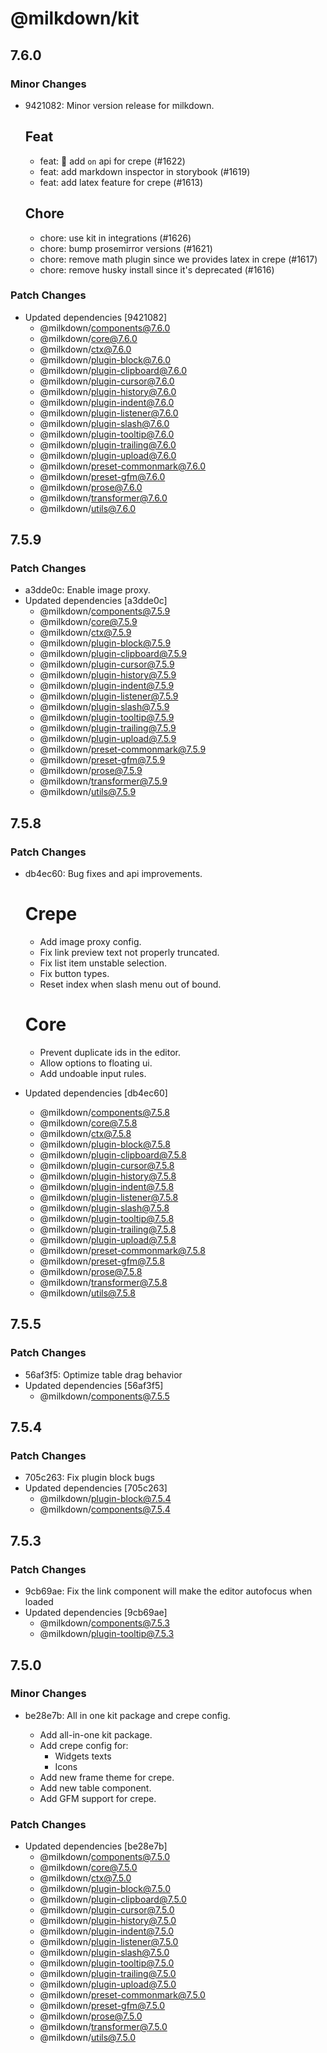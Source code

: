 # @milkdown/kit

## 7.6.0

### Minor Changes

- 9421082: Minor version release for milkdown.

  ## Feat

  - feat: 🎸 add `on` api for crepe (#1622)
  - feat: add markdown inspector in storybook (#1619)
  - feat: add latex feature for crepe (#1613)

  ## Chore

  - chore: use kit in integrations (#1626)
  - chore: bump prosemirror versions (#1621)
  - chore: remove math plugin since we provides latex in crepe (#1617)
  - chore: remove husky install since it's deprecated (#1616)

### Patch Changes

- Updated dependencies [9421082]
  - @milkdown/components@7.6.0
  - @milkdown/core@7.6.0
  - @milkdown/ctx@7.6.0
  - @milkdown/plugin-block@7.6.0
  - @milkdown/plugin-clipboard@7.6.0
  - @milkdown/plugin-cursor@7.6.0
  - @milkdown/plugin-history@7.6.0
  - @milkdown/plugin-indent@7.6.0
  - @milkdown/plugin-listener@7.6.0
  - @milkdown/plugin-slash@7.6.0
  - @milkdown/plugin-tooltip@7.6.0
  - @milkdown/plugin-trailing@7.6.0
  - @milkdown/plugin-upload@7.6.0
  - @milkdown/preset-commonmark@7.6.0
  - @milkdown/preset-gfm@7.6.0
  - @milkdown/prose@7.6.0
  - @milkdown/transformer@7.6.0
  - @milkdown/utils@7.6.0

## 7.5.9

### Patch Changes

- a3dde0c: Enable image proxy.
- Updated dependencies [a3dde0c]
  - @milkdown/components@7.5.9
  - @milkdown/core@7.5.9
  - @milkdown/ctx@7.5.9
  - @milkdown/plugin-block@7.5.9
  - @milkdown/plugin-clipboard@7.5.9
  - @milkdown/plugin-cursor@7.5.9
  - @milkdown/plugin-history@7.5.9
  - @milkdown/plugin-indent@7.5.9
  - @milkdown/plugin-listener@7.5.9
  - @milkdown/plugin-slash@7.5.9
  - @milkdown/plugin-tooltip@7.5.9
  - @milkdown/plugin-trailing@7.5.9
  - @milkdown/plugin-upload@7.5.9
  - @milkdown/preset-commonmark@7.5.9
  - @milkdown/preset-gfm@7.5.9
  - @milkdown/prose@7.5.9
  - @milkdown/transformer@7.5.9
  - @milkdown/utils@7.5.9

## 7.5.8

### Patch Changes

- db4ec60: Bug fixes and api improvements.

  # Crepe

  - Add image proxy config.
  - Fix link preview text not properly truncated.
  - Fix list item unstable selection.
  - Fix button types.
  - Reset index when slash menu out of bound.

  # Core

  - Prevent duplicate ids in the editor.
  - Allow options to floating ui.
  - Add undoable input rules.

- Updated dependencies [db4ec60]
  - @milkdown/components@7.5.8
  - @milkdown/core@7.5.8
  - @milkdown/ctx@7.5.8
  - @milkdown/plugin-block@7.5.8
  - @milkdown/plugin-clipboard@7.5.8
  - @milkdown/plugin-cursor@7.5.8
  - @milkdown/plugin-history@7.5.8
  - @milkdown/plugin-indent@7.5.8
  - @milkdown/plugin-listener@7.5.8
  - @milkdown/plugin-slash@7.5.8
  - @milkdown/plugin-tooltip@7.5.8
  - @milkdown/plugin-trailing@7.5.8
  - @milkdown/plugin-upload@7.5.8
  - @milkdown/preset-commonmark@7.5.8
  - @milkdown/preset-gfm@7.5.8
  - @milkdown/prose@7.5.8
  - @milkdown/transformer@7.5.8
  - @milkdown/utils@7.5.8

## 7.5.5

### Patch Changes

- 56af3f5: Optimize table drag behavior
- Updated dependencies [56af3f5]
  - @milkdown/components@7.5.5

## 7.5.4

### Patch Changes

- 705c263: Fix plugin block bugs
- Updated dependencies [705c263]
  - @milkdown/plugin-block@7.5.4
  - @milkdown/components@7.5.4

## 7.5.3

### Patch Changes

- 9cb69ae: Fix the link component will make the editor autofocus when loaded
- Updated dependencies [9cb69ae]
  - @milkdown/components@7.5.3
  - @milkdown/plugin-tooltip@7.5.3

## 7.5.0

### Minor Changes

- be28e7b: All in one kit package and crepe config.

  - Add all-in-one kit package.
  - Add crepe config for:
    - Widgets texts
    - Icons
  - Add new frame theme for crepe.
  - Add new table component.
  - Add GFM support for crepe.

### Patch Changes

- Updated dependencies [be28e7b]
  - @milkdown/components@7.5.0
  - @milkdown/core@7.5.0
  - @milkdown/ctx@7.5.0
  - @milkdown/plugin-block@7.5.0
  - @milkdown/plugin-clipboard@7.5.0
  - @milkdown/plugin-cursor@7.5.0
  - @milkdown/plugin-history@7.5.0
  - @milkdown/plugin-indent@7.5.0
  - @milkdown/plugin-listener@7.5.0
  - @milkdown/plugin-slash@7.5.0
  - @milkdown/plugin-tooltip@7.5.0
  - @milkdown/plugin-trailing@7.5.0
  - @milkdown/plugin-upload@7.5.0
  - @milkdown/preset-commonmark@7.5.0
  - @milkdown/preset-gfm@7.5.0
  - @milkdown/prose@7.5.0
  - @milkdown/transformer@7.5.0
  - @milkdown/utils@7.5.0
